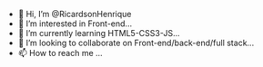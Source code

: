 - 👋 Hi, I’m @RicardsonHenrique
- 👀 I’m interested in Front-end...
- 🌱 I’m currently learning HTML5-CSS3-JS...
- 💞️ I’m looking to collaborate on Front-end/back-end/full stack...
- 📫 How to reach me ...

<!---
RicardsonHenrique/RicardsonHenrique is a ✨ special ✨ repository because its `README.md` (this file) appears on your GitHub profile.
You can click the Preview link to take a look at your changes.
--->
